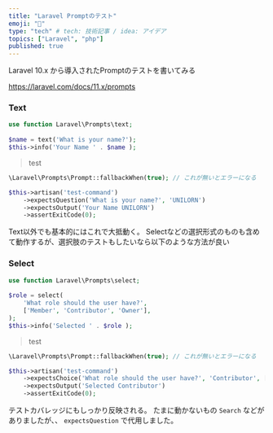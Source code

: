 ```yaml
---
title: "Laravel Promptのテスト"
emoji: "🌟"
type: "tech" # tech: 技術記事 / idea: アイデア
topics: ["Laravel", "php"]
published: true
---
```


Laravel 10.x から導入されたPromptのテストを書いてみる

https://laravel.com/docs/11.x/prompts


### Text

```php
use function Laravel\Prompts\text;
 
$name = text('What is your name?');
$this->info('Your Name ' . $name );
```

> test

```php
\Laravel\Prompts\Prompt::fallbackWhen(true); // これが無いとエラーになる

$this->artisan('test-command')
    ->expectsQuestion('What is your name?', 'UNILORN')
    ->expectsOutput('Your Name UNILORN')
    ->assertExitCode(0);
```

Text以外でも基本的にはこれで大抵動く。
Selectなどの選択形式のものも含めて動作するが、選択肢のテストもしたいなら以下のような方法が良い

### Select

```php
use function Laravel\Prompts\select;
 
$role = select(
    'What role should the user have?',
    ['Member', 'Contributor', 'Owner'],
);
$this->info('Selected ' . $role );
```

> test

```php
\Laravel\Prompts\Prompt::fallbackWhen(true); // これが無いとエラーになる

$this->artisan('test-command')
    ->expectsChoice('What role should the user have?', 'Contributor', ['Member', 'Contributor', 'Owner'])
    ->expectsOutput('Selected Contributor')
    ->assertExitCode(0);
```

テストカバレッジにもしっかり反映される。
たまに動かないもの `Search` などがありましたが、、
`expectsQuestion` で代用しました。
